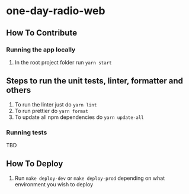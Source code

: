 # one-day-radio-web

## How To Contribute

### Running the app locally

1. In the root project folder run `yarn start`

## Steps to run the unit tests, linter, formatter and others

1. To run the linter just do `yarn lint`
2. To run prettier do `yarn format`
3. To update all npm dependencies do `yarn update-all`

### Running tests

TBD

## How To Deploy

1. Run `make deploy-dev` or `make deploy-prod` depending on what environment you wish to deploy
